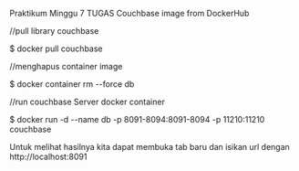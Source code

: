 Praktikum Minggu 7 TUGAS
Couchbase image from DockerHub

//pull library couchbase

$ docker pull couchbase

//menghapus container image

$ docker container rm --force db

//run couchbase Server docker container

$ docker run -d --name db -p 8091-8094:8091-8094 -p 11210:11210 couchbase

Untuk melihat hasilnya kita dapat membuka tab baru dan isikan url dengan
http://localhost:8091
